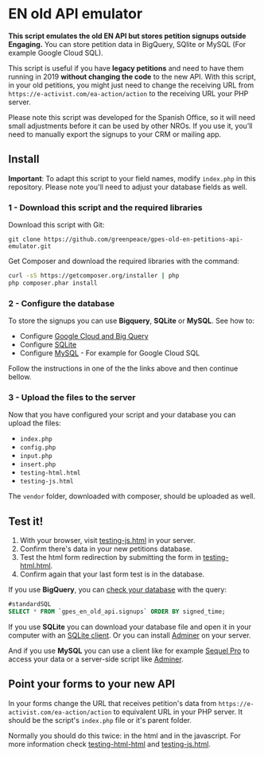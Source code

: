 # EN old API emulator

**This script emulates the old EN API but stores petition signups outside Engaging.** You can store petition data in BigQuery, SQlite or MySQL (For example Google Cloud SQL).

This script is useful if you have **legacy petitions** and need to have them running in 2019 **without changing the code** to the new API.  With this script, in your old petitions, you might just need to change the receiving URL from `https://e-activist.com/ea-action/action` to the receiving URL your PHP server. 

Please note this script was developed for the Spanish Office, so it will need small adjustments before it can be used by other NROs. If you use it, you’ll need to manually export the signups to your CRM or mailing app. 

## Install

**Important**: To adapt this script to your field names, modify `index.php` in this repository. Please note you'll need to adjust your database fields as well.

### 1 - Download this script and the required libraries

Download this script with Git:

`git clone https://github.com/greenpeace/gpes-old-en-petitions-api-emulator.git`

Get Composer and download the required libraries with the command:

```bash
curl -sS https://getcomposer.org/installer | php
php composer.phar install
```

### 2 - Configure the database

To store the signups you can use **Bigquery**, **SQLite** or **MySQL**. See how to:

* Configure [Google Cloud and Big Query](BIGQUERY.md)
* Configure [SQLite](SQLITE.md)
* Configure [MySQL](MySQL.md) - For example for Google Cloud SQL

Follow the instructions in one of the the links above and then continue bellow.

### 3 - Upload the files to the server

Now that you have configured your script and your database you can upload the files: 

* `index.php`
* `config.php`
* `input.php`
* `insert.php`
* `testing-html.html`
* `testing-js.html`

The `vendor` folder, downloaded with composer, should be uploaded as well. 

## Test it!

1. With your browser, visit [testing-js.html](testing-js.html) in your server. 
2. Confirm there's data in your new petitions database. 
3. Test the html form redirection by submitting the form in [testing-html.html](testing-html.html).
4. Confirm again that your last form test is in the database.

If you use **BigQuery**, you can [check your database](https://bigquery.cloud.google.com/) with the query:

```sql
#standardSQL
SELECT * FROM `gpes_en_old_api.signups` ORDER BY signed_time;
```

If you use **SQLite** you can download your database file and open it in your computer with an [SQLite client](http://sqlitebrowser.org/). Or you can install [Adminer](https://www.adminer.org/en/) on your server.

And if you use **MySQL** you can use a client like for example [Sequel Pro](https://www.sequelpro.com/) to access your data or a server-side script like [Adminer](https://www.adminer.org/en/).

## Point your forms to your new API

In your forms change the URL that receives petition's data from `https://e-activist.com/ea-action/action` to equivalent URL in your PHP server. It should be the script's `index.php` file or it's parent folder.

Normally you should do this twice: in the html and in the javascript. For more information check [testing-html-html](testing-html-html) and [testing-js.html](testing-js.html).